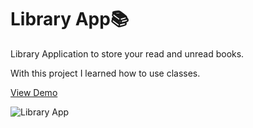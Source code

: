 # Library App📚

Library Application to store your read and unread books.

With this project I learned how to use classes.

[View Demo](https://stjepan1999.github.io/library/)


![Library App](https://i.imgur.com/XAFkWrr.png)

